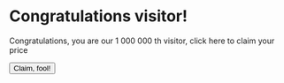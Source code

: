 
# Congratulations visitor!</h1>
  
Congratulations, you are our 1 000 000 th visitor, click here to claim your price  

<button>Claim, fool!</button>